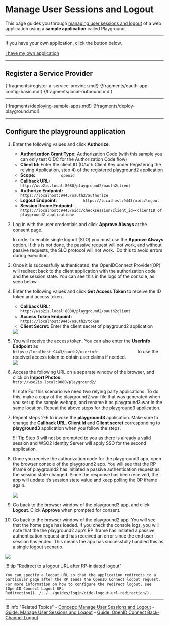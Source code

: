 # Manage User Sessions and Logout

This page guides you through [managing user sessions and logout](../../../references/concepts/authentication/session-management) of a web application using a **sample application** called Playground.

----
If you have your own application, click the button below.

<a class="samplebtn_a" href="../../guides/login/session-management-logout"   rel="nofollow noopener">I have my own application</a>

----
## Register a Service Provider

{!fragments/register-a-service-provider.md!}
{!fragments/oauth-app-config-basic.md!}
{!fragments/local-outbound.md!}

---

{!fragments/deploying-sample-apps.md!}
{!fragments/deploy-playground.md!}

---
    
## Configure the playground application

1.  Enter the following values and click **Authorize**.  
    -   **Authorization Grant Type:** Authorization Code (with this
        sample you can only test OIDC for the Authorization Code flow)
    -   **Client Id:** Enter the client ID (OAuth Client Key under
        Registering the relying Application, step 4) of the registered
        playground2 application
    -   **Scope:** `            openid           `
    -   **Callback URL:**
        `            http://wso2is.local:8080/playground2/oauth2client           `
    -   **Authorize Endpoint:**
        `            https://localhost:9443/oauth2/authorize           `
    -   **Logout Endpoint:**
        `            https://localhost:9443/oidc/logout           `
    -   **Session Iframe Endpoint:**
        `            https://localhost:9443/oidc/checksession?client_id=<clientID of playground2 application>           `


2.  Log in with the user credentials and click **Approve Always** at the
    consent page.

    In order to enable single logout (SLO) you must use the **Approve
    Always** option. If this is not done, the passive request will not
    work, and without passive requests, the SLO protocol will not work. 
    Do this to avoid errors during execution.

3.  Once it is successfully authenticated, the OpenIDConnect
    Provider(OP) will redirect back to the client application with the
    authorization code and the session state. You can see this in the
    logs of the console, as seen below.
    
4.  Enter the following values and click **Get Access Token** to receive
    the ID token and access token.  
    -   **Callback URL:**
        `                         http://wso2is.local:8080/playground2/oauth2client                       `
    -   **Access Token Endpoint:**
        `                         https://localhost:9443/oauth2/token                       `
    -   **Client Secret:** Enter the client secret of playground2
        application
        
    <img name='authorization-code' src='../../../assets/img/samples/authorization-code.png' class='img-zoomable'/>
    
5.  You will receive the access token. You can also enter the **UserInfo
    Endpoint** as
    `                     https://localhost:9443/oauth2/userinfo                  `
    to use the received access token to obtain user claims if needed.  
    <img name='access-token' src='../../../assets/img/samples/access-token.png' class='img-zoomable'/> 
    
6.  Access the following URL on a separate window of the browser, and
    click on **Import Photos:**
    `          http://wso2is.local:8080/playground2/         `
    
    !!! note 
        For this scenario we need two relying party applications.
        To do this, make a copy of the playground2.war file that
        was generated when you set up the sample webapp, 
        and rename it as playground3.war in the same location. 
        Repeat the above steps for the playground3 application.
        
7.  Repeat steps 2-6 to invoke the **playground3** application. Make
    sure to change the **Callback URL**, **Client Id** and **Client
    secret** corresponding to **playground3** application when you
    follow the steps.
    
    !!! Tip 
        Step 3 will not be prompted to you as there is already a
        valid session and WSO2 Identity Server will apply SSO for the second
        application.

8.  Once you receive the authorization code for the playground3 app,
    open the browser console of the playground2 app. You will see that
    the RP iframe of playground2 has initiated a passive authentication
    request as the session state changed. Since the response has been
    received, the app will update it’s session state value and keep
    polling the OP iframe again.

    <img name='sesion-state' src='../../../assets/img/samples/session-state.png' class='img-zoomable'/> 

9. Go back to the browser window of the playground3 app, and click
    **Logout**. Click **Approve** when prompted for consent.
10. Go back to the browser window of the playground2 app. You will see
    that the home page has loaded. If you check the console logs, you
    will note that the the playground2 app’s RP iframe has initiated a
    passive authentication request and has received an error since the
    end user session has ended. This means the app has successfully
    handled this as a single logout scenario.  
   <img name='import-photos' src='../../../assets/img/samples/import-photos.png' class='img-zoomable'/> 


!!! tip "Redirect to a logout URL after RP-initiated logout"
    
    You can specify a logout URL so that the application redirects to a
    particular page after the RP sends the OpenID Connect logout request.
    For more information on how to configure the redirect logout, see
    [OpenID Connect Logout URL
    Redirection](../../../guides/login/oidc-logout-url-redirection/).

-----

!!! info "Related Topics"
    - [Concept: Manage User Sessions and Logout](../../../references/concepts/authentication/session-management)
    - [Guide: Manage User Sessions and Logout](../../../guides/login/session-management-logout)
    - [Guide: OpenID Connect Back-Channel Logout](../../../guides/login/oidc-backchannel-logout)
